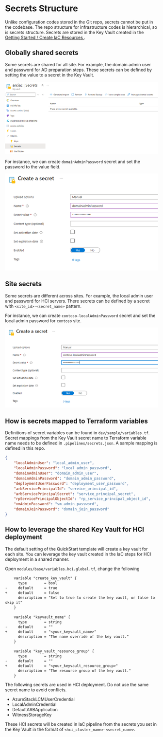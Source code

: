 # Secrets Structure

Unlike configuration codes stored in the Git repo, secrets cannot be put in the codebase. The repo structure for infrastructure codes is hierarchical, so is secrets structure. Secrets are stored in the Key Vault created in the [Getting Started / Create IaC Resources ](./Create-IaC-Resources.md#create-an-azure-key-vault-to-store-secrets).

## Globally shared secrets

Some secrets are shared for all site. For example, the domain admin user and password for AD preparation steps. These secrets can be defined by setting the value to a secret in the Key Vault.

![createSecrets](./img/createSecrets.png)

For instance, we can create `domainAdminPassword` secret and set the password to the value field.

![domainAdminPassword](./img/createDomainAdminPassword.png)

## Site secrets

Some secrets are different across sites. For example, the local admin user and password for HCI servers. There secrets can be defined by a secret with `<site_id>-<secret_name>` pattern.

For instance, we can create `contoso-localAdminPassword` secret and set the local admin password for `contoso` site.

![localAdminPassword](./img/createLocalAdminPassword.png)

## How is secrets mapped to Terraform variables

Definitions of secret variables can be found in `dev/sample/variables.tf`. Secret mappings from the Key Vault secret name to Terraform variable name needs to be defined in `.pipelines/secrets.json`. A sample mapping is defined in this repo.
```json
{
    "localAdminUser": "local_admin_user",
    "localAdminPassword": "local_admin_password",
    "domainAdminUser": "domain_admin_user",
    "domainAdminPassword": "domain_admin_password",
    "deploymentUserPassword": "deployment_user_password",
    "arbServicePrincipalId": "service_principal_id",
    "arbServicePrincipalSecret": "service_principal_secret",
    "rpServicePrincipalObjectId": "rp_service_principal_object_id",
    "vmAdminPassword": "vm_admin_password",
    "domainJoinPassword": "domain_join_password"
}
```

## How to leverage the shared Key Vault for HCI deployment

The default setting of the QuickStart template will create a key vault for each site. You can leverage the key vault created in the IaC steps for HCI deployment in a shared manner.

Open `modules/base/variables.hci.global.tf`, change the following

```
    variable "create_key_vault" {
      type        = bool
-     default     = true
+     default     = false
      description = "Set to true to create the key vault, or false to skip it"
    }

    variable "keyvault_name" {
      type        = string
-     default     = ""
+     default     = "<your_keyvault_name>"
      description = "The name override of the key vault."
    }

    variable "key_vault_resource_group" {
      type        = string
-     default     = ""
+     default     = "<your_keyvault_resource_group>"
      description = "The resource group of the key vault."
    }
```

The following secrets are used in HCI deployment. Do not use the same secret name to avoid conflicts.

- AzureStackLCMUserCredential
- LocalAdminCredential
- DefaultARBApplication
- WitnessStorageKey

These HCI secrets will be created in IaC pipeline from the secrets you set in the Key Vault in the format of `<hci_cluster_name>-<secret_name>`.

